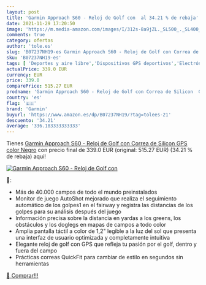 ```yaml
---
layout: post
title: 'Garmin Approach S60 - Reloj de Golf con  al 34.21 % de rebaja'
date: 2021-11-29 17:20:50
image: 'https://m.media-amazon.com/images/I/312s-8a9jZL._SL500_._SL400_.jpg'
comments: true
category: ofertas
author: 'tole.es'
slug: 'B07237NH19-es Garmin Approach S60 - Reloj de Golf con Correa de Silicon...'
sku: 'B07237NH19-es'
tags: [ 'Deportes y aire libre','Dispositivos GPS deportivos','Electrónica y dispositivos para el deporte','GPS para campos de golf','garmin','gps', ]
actualPrice: 339.0 EUR
currency: EUR
price: 339.0
comparePrice: 515.27 EUR
prodname: 'Garmin Approach S60 - Reloj de Golf con Correa de Silicon  GPS  color Negro'
country: 'es'
flag: '🇪🇸'
brand: 'Garmin'
buyurl: 'https://www.amazon.es/dp/B07237NH19/?tag=tolees-21'
descuento: '34.21'
average: '336.183333333333'
---
```


Tienes [Garmin Approach S60 - Reloj de Golf con Correa de Silicon  GPS  color Negro](https://www.amazon.es/dp/B07237NH19/?tag=tolees-21) con precio final de  339.0 EUR (original: 515.27 EUR) (34.21 %  de rebaja) aqui!

[![Garmin Approach S60 - Reloj de Golf con ](https://m.media-amazon.com/images/I/312s-8a9jZL._SL500_._SL400_.jpg)](https://www.amazon.es/dp/B07237NH19/?tag=tolees-21)

🔎:

- Más de 40.000 campos de todo el mundo preinstalados
- Monitor de juego AutoShot mejorado que realiza el seguimiento automático de los golpes1 en el fairway y registra las distancias de los golpes para su análisis después del juego
- Información precisa sobre la distancia en yardas a los greens, los obstáculos y los doglegs en mapas de campos a todo color
- Amplia pantalla táctil a color de 1,2" legible a la luz del sol que presenta una interfaz de usuario optimizada y completamente intuitiva
- Elegante reloj de golf con GPS que refleja tu pasión por el golf, dentro y fuera del campo
- Prácticas correas QuickFit para cambiar de estilo en segundos sin herramientas

[🛒 Comprar!!!](https://www.amazon.es/dp/B07237NH19/?tag=tolees-21)
